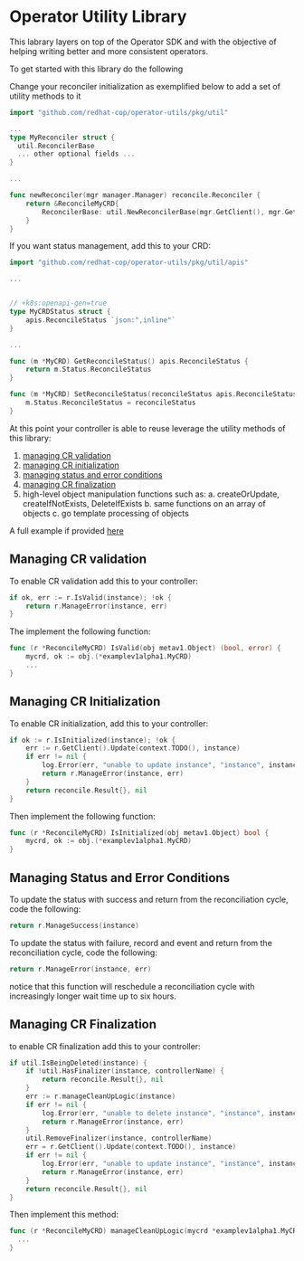 # Operator Utility Library

This labrary layers on top of the Operator SDK and with the objective of helping writing better and more consistent operators.

To get started with this library do the following

Change your reconciler initialization as exemplified below to add a set of utility methods to it

```go
import "github.com/redhat-cop/operator-utils/pkg/util"

...
type MyReconciler struct {
  util.ReconcilerBase
  ... other optional fields ...
}

...

func newReconciler(mgr manager.Manager) reconcile.Reconciler {
	return &ReconcileMyCRD{
		ReconcilerBase: util.NewReconcilerBase(mgr.GetClient(), mgr.GetScheme(), mgr.GetConfig(), mgr.GetRecorder(controllerName)),
	}
}
```

If you want status management, add this to your CRD:

```go
import "github.com/redhat-cop/operator-utils/pkg/util/apis"

...


// +k8s:openapi-gen=true
type MyCRDStatus struct {
	apis.ReconcileStatus `json:",inline"`
}

...

func (m *MyCRD) GetReconcileStatus() apis.ReconcileStatus {
	return m.Status.ReconcileStatus
}

func (m *MyCRD) SetReconcileStatus(reconcileStatus apis.ReconcileStatus) {
	m.Status.ReconcileStatus = reconcileStatus
}

```

At this point your controller is able to reuse leverage the utility methods of this library:

1. [managing CR validation](#managing-cr-validation)
2. [managing CR initialization](#managing-cr-initialization)
3. [managing status and error conditions](#managing-status-and-error-conditions)
4. [managing CR finalization](#managing-cr-finalization)
5. high-level object manipulation functions such as:
  a. createOrUpdate, createIfNotExists, DeleteIfExists
	b. same functions on an array of objects
	c. go template processing of objects

A full example if provided [here](./pkg/controller/mycrd/mycrd_controller.go)

## Managing CR validation

To enable CR validation add this to your controller:

```go
if ok, err := r.IsValid(instance); !ok {
	return r.ManageError(instance, err)
}
```

The implement the following function:

```go
func (r *ReconcileMyCRD) IsValid(obj metav1.Object) (bool, error) {
	mycrd, ok := obj.(*examplev1alpha1.MyCRD)
	...
}
```

## Managing CR Initialization

To enable CR initialization, add this to your controller:

```go
if ok := r.IsInitialized(instance); !ok {
	err := r.GetClient().Update(context.TODO(), instance)
	if err != nil {
		log.Error(err, "unable to update instance", "instance", instance)
		return r.ManageError(instance, err)
	}
	return reconcile.Result{}, nil
}
```

Then implement the following function:

```go
func (r *ReconcileMyCRD) IsInitialized(obj metav1.Object) bool {
	mycrd, ok := obj.(*examplev1alpha1.MyCRD)
}
```

## Managing Status and Error Conditions

To update the status with success and return from the reconciliation cycle, code the following:

```go
return r.ManageSuccess(instance)
```

To update the status with failure, record and event and return from the reconciliation cycle, code the following:

```go
return r.ManageError(instance, err)
```

notice that this function will reschedule a reconciliation cycle with increasingly longer wait time up to six hours.

## Managing CR Finalization

to enable CR finalization add this to your controller:

```go
if util.IsBeingDeleted(instance) {
	if !util.HasFinalizer(instance, controllerName) {
		return reconcile.Result{}, nil
	}
	err := r.manageCleanUpLogic(instance)
	if err != nil {
		log.Error(err, "unable to delete instance", "instance", instance)
		return r.ManageError(instance, err)
	}
	util.RemoveFinalizer(instance, controllerName)
	err = r.GetClient().Update(context.TODO(), instance)
	if err != nil {
		log.Error(err, "unable to update instance", "instance", instance)
		return r.ManageError(instance, err)
	}
	return reconcile.Result{}, nil
}
```

Then implement this method:

```go
func (r *ReconcileMyCRD) manageCleanUpLogic(mycrd *examplev1alpha1.MyCRD) error {
  ...
}
```
